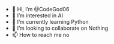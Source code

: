- 👋 Hi, I’m @CodeGod06
- 👀 I’m interested in AI
- 🌱 I’m currently learning Python
- 💞️ I’m looking to collaborate on Nothing
- 📫 How to reach me no

<!---
CodeGod06/CodeGod06 is a ✨ special ✨ repository because its `README.md` (this file) appears on your GitHub profile.
You can click the Preview link to take a look at your changes.
--->
